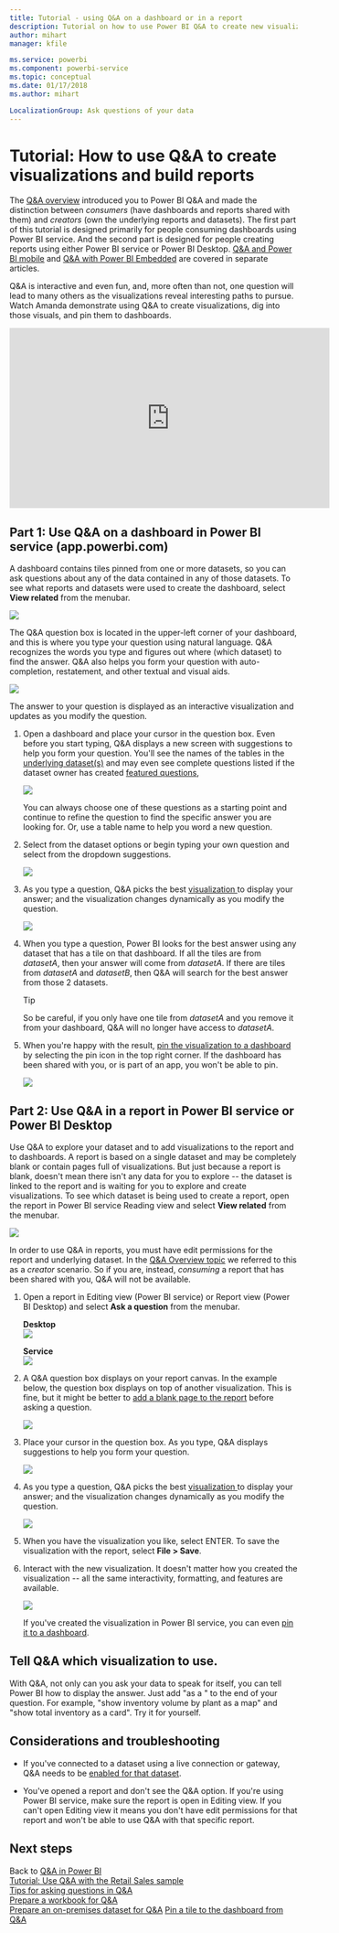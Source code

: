 ```yaml
---
title: Tutorial - using Q&A on a dashboard or in a report
description: Tutorial on how to use Power BI Q&A to create new visualizations on dashboards and in reports.
author: mihart
manager: kfile

ms.service: powerbi
ms.component: powerbi-service
ms.topic: conceptual
ms.date: 01/17/2018
ms.author: mihart

LocalizationGroup: Ask questions of your data
---
```

# Tutorial: How to use Q&A to create visualizations and build reports
The [Q&A overview](power-bi-q-and-a.md) introduced you to Power BI Q&A and made the distinction between *consumers* (have dashboards and reports shared with them) and *creators* (own the underlying reports and datasets). The first part of this tutorial is designed primarily for people consuming dashboards using Power BI service. And the second part is designed for people creating reports using either Power BI service or Power BI Desktop. [Q&A and Power BI mobile](consumer/mobile/mobile-apps-ios-qna.md) and [Q&A with Power BI Embedded](developer/qanda.md) are covered in separate articles.

Q&A is interactive and even fun, and, more often than not, one question will lead to many others as the visualizations reveal interesting paths to pursue. Watch Amanda demonstrate using Q&A to create visualizations, dig into those visuals, and pin them to dashboards.

<iframe width="560" height="315" src="https://www.youtube.com/embed/qMf7OLJfCz8?list=PL1N57mwBHtN0JFoKSR0n-tBkUJHeMP2cP" frameborder="0" allowfullscreen></iframe>

## Part 1: Use Q&A on a dashboard in Power BI service (app.powerbi.com)
A dashboard contains tiles pinned from one or more datasets, so you can ask questions about any of the data contained in any of those datasets. To see what reports and datasets were used to create the dashboard, select **View related** from the menubar.

![](media/power-bi-tutorial-q-and-a/power-bi-view-related.png)

The Q&A question box is located in the upper-left corner of your dashboard, and this is where you type your question using natural language. Q&A recognizes the words you type and figures out where (which dataset) to find the answer. Q&A also helps you form your question with auto-completion, restatement, and other textual and visual aids.

![](media/power-bi-tutorial-q-and-a/powerbi-qna.png)

The answer to your question is displayed as an interactive visualization and updates as you modify the question.

1. Open a dashboard and place your cursor in the question box. Even before you start typing, Q&A displays a new screen with suggestions to help you form your question. You'll see the names of the tables in the [underlying dataset(s)](service-get-data.md) and may even see complete questions listed if the dataset owner has created [featured questions](service-q-and-a-create-featured-questions.md),

   ![](media/power-bi-tutorial-q-and-a/powerbi-qna-cursor.png)

   You can always choose one of these questions as a starting point and continue to refine the question to find the specific answer you are looking for. Or, use a table name to help you word a new question.

2. Select from the dataset options or begin typing your own question and select from the dropdown suggestions.

   ![](media/power-bi-tutorial-q-and-a/powerbi-qna-list.png)

3. As you type a question, Q&A picks the best [visualization ](visuals/power-bi-visualization-types-for-reports-and-q-and-a.md)to display your answer; and the visualization changes dynamically as you modify the question.

   ![](media/power-bi-tutorial-q-and-a/powerbi-qna-viz.png)

4. When you type a question, Power BI looks for the best answer using any dataset that has a tile on that dashboard.  If all the tiles are from *datasetA*, then your answer will come from *datasetA*.  If there are tiles from *datasetA* and *datasetB*, then Q&A will search for the best answer from those 2 datasets.

   > [!TIP]
   > So be careful, if you only have one tile from *datasetA* and you remove it from your dashboard, Q&A will no longer have access to *datasetA*.
   >
   >
5. When you're happy with the result, [pin the visualization to a dashboard](service-dashboard-pin-tile-from-q-and-a.md) by selecting the pin icon in the top right corner. If the dashboard has been shared with you, or is part of an app, you won't be able to pin.

   ![](media/power-bi-tutorial-q-and-a/pbi_qna_finish-typing-question.jpg)

##    Part 2: Use Q&A in a report in Power BI service or Power BI Desktop

Use Q&A to explore your dataset and to add visualizations to the report and to dashboards. A report is based on a single dataset and may be completely blank or contain pages full of visualizations. But just because a report is blank, doesn't mean there isn't any data for you to explore -- the dataset is linked to the report and is waiting for you to explore and create visualizations.  To see which dataset is being used to create a report, open the report in Power BI service Reading view and select **View related** from the menubar.

![](media/power-bi-tutorial-q-and-a/power-bi-view-related.png)

In order to use Q&A in reports, you must have edit permissions for the report and underlying dataset. In the [Q&A Overview topic](power-bi-q-and-a.md) we referred to this as a *creator* scenario. So if you are, instead, *consuming* a report that has been shared with you, Q&A will not be available.

1. Open a report in Editing view (Power BI service) or Report view (Power BI Desktop) and select **Ask a question** from the menubar.

    **Desktop**    
    ![](media/power-bi-tutorial-q-and-a/power-bi-desktop-question.png)

    **Service**    
    ![](media/power-bi-tutorial-q-and-a/power-bi-service.png)

2. A Q&A question box displays on your report canvas. In the example below, the question box displays on top of another visualization. This is fine, but it might be better to [add a blank page to the report](power-bi-report-add-page.md) before asking a question.

    ![](media/power-bi-tutorial-q-and-a/power-bi-ask-question.png)

3. Place your cursor in the question box. As you type, Q&A displays suggestions to help you form your question.

   ![](media/power-bi-tutorial-q-and-a/power-bi-q-and-a-suggestions.png)

4. As you type a question, Q&A picks the best [visualization ](visuals/power-bi-visualization-types-for-reports-and-q-and-a.md)to display your answer; and the visualization changes dynamically as you modify the question.

   ![](media/power-bi-tutorial-q-and-a/power-bi-q-and-a-visual.png)

5. When you have the visualization you like, select ENTER. To save the visualization with the report, select **File > Save**.

6. Interact with the new visualization. It doesn't matter how you created the visualization -- all the same interactivity, formatting, and features are available.

   ![](media/power-bi-tutorial-q-and-a/power-bi-q-and-a-ellipses.png)

   If you've created the visualization in Power BI service, you can even [pin it to a dashboard](service-dashboard-pin-tile-from-q-and-a.md).

## Tell Q&A which visualization to use.
With Q&A, not only can you ask your data to speak for itself, you can tell Power BI how to display the answer. Just add "as a <visualization type>" to the end of your question.  For example, "show inventory volume by plant as a map" and "show total inventory as a card".  Try it for yourself.

##  Considerations and troubleshooting
- If you've connected to a dataset using a live connection or gateway, Q&A needs to be [enabled for that dataset](service-q-and-a-direct-query.md).

- You've opened a report and don't see the Q&A option. If you're using Power BI service, make sure the report is open in Editing view. If you can't open Editing view it means you don't have edit permissions for that report and won't be able to use Q&A with that specific report.

## Next steps
Back to [Q&A in Power BI](power-bi-q-and-a.md)   
[Tutorial: Use Q&A with the Retail Sales sample](power-bi-visualization-introduction-to-q-and-a.md)   
[Tips for asking questions in Q&A](service-q-and-a-tips.md)   
[Prepare a workbook for Q&A](service-prepare-data-for-q-and-a.md)  
[Prepare an on-premises dataset for Q&A](service-q-and-a-direct-query.md)
[Pin a tile to the dashboard from Q&A](service-dashboard-pin-tile-from-q-and-a.md)
